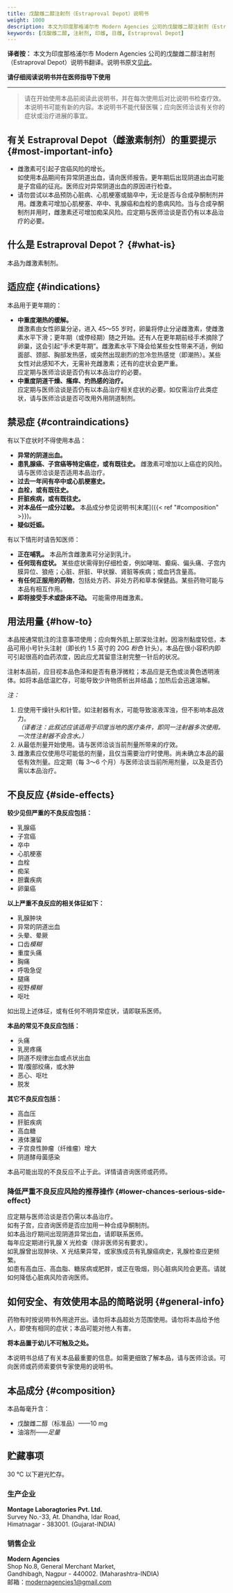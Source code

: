 ```yaml
---
title: 戊酸雌二醇注射剂（Estraproval Depot）说明书
weight: 1000
description: 本文为印度那格浦尔市 Modern Agencies 公司的戊酸雌二醇注射剂（Estraproval Depot，10 mg）说明书翻译。
keywords: [戊酸雌二醇, 注射剂, 印雌, 日雌, Estraproval Depot]
---
```


<section class="box">

**译者按：** 本文为印度那格浦尔市 Modern Agencies 公司的戊酸雌二醇注射剂（Estraproval Depot）说明书翻译。说明书原文[见此](estraproval-depot.jpeg)。

**请仔细阅读说明书并在医师指导下使用**

</section>

--------

> 请在开始使用本品前阅读此说明书，并在每次使用后对比说明书检查疗效。本说明书可能有新的内容。本说明书不能代替医嘱；应向医师洽谈有关你的症状或治疗进展的事宜。

## 有关 Estraproval Depot（雌激素制剂）的重要提示 {#most-important-info}

- 雌激素可引起子宫癌风险的增长。\
  如使用本品期间有异常阴道出血，请向医师报告。更年期后出现阴道出血可能是子宫癌的征兆。医师应对异常阴道出血的原因进行检查。
- 请勿尝试以本品预防心脏病、心肌梗塞或脑卒中，无论是否与合成孕酮制剂并用。雌激素可增加心肌梗塞、卒中、乳腺癌和血栓的患病风险。当与合成孕酮制剂并用时，雌激素还可增加痴呆风险。应定期与医师洽谈是否仍有以本品治疗的必要。

## 什么是 Estraproval Depot？ {#what-is}

本品为雌激素制剂。

## 适应症 {#indications}

本品用于更年期的：

- **中重度潮热的缓解。**\
  雌激素由女性卵巢分泌，进入 45～55 岁时，卵巢将停止分泌雌激素，使雌激素水平下滑；更年期（或停经期）随之开始。还有人在更年期前经手术摘除了卵巢，这会引起“手术更年期”。雌激素水平下降会给某些女性带来不适，例如面部、颈部、胸部发热感，或突然出现剧烈的忽冷忽热感觉（即潮热）。某些女性对此感知不大，无需补充雌激素；还有的症状会更严重。\
  应定期与医师洽谈是否仍有以本品治疗的必要。
- **中重度阴道干燥、瘙痒、灼热感的治疗。**\
  应定期与医师洽谈是否仍有以本品治疗相关症状的必要。如仅需治疗此类症状，请与医师洽谈是否可改用外用阴道制剂。

## 禁忌症 {#contraindications}

有以下症状时不得使用本品：

- **异常的阴道出血。**
- **患乳腺癌、子宫癌等特定癌症，或有既往史。** 雌激素可增加以上癌症的风险。请与医师洽谈是否适用本品治疗。
- **过去一年间有卒中或心肌梗塞史。**
- **血栓，或有既往史。**
- **肝脏疾病，或有既往史。**
- **对本品任一成分过敏。** 本品成分参见说明书[末尾]({{< ref "#composition" >}})。
- **疑似妊娠。**

有以下情形时请告知医师：

- **正在哺乳。** 本品所含雌激素可分泌到乳汁。
- **任何现有症状。** 某些症状需得到仔细检查，例如哮喘、癫痫、偏头痛、子宫内膜异位、狼疮；心脏、肝脏、甲状腺、肾脏等疾病；或血钙含量高。
- **有任何正服用的药物**，包括处方药、非处方药和草本保健品。某些药物可能与本品有相互作用。
- **即将接受手术或卧床不动。** 可能需停用雌激素。

## 用法用量 {#how-to}

本品按通常肌注的注意事项使用；应向臀外肌上部深处注射。因溶剂黏度较低，本品可用小号针头注射（即长约 1.5 英寸的 20G *粉色* 针头）。本品在很小容积内即可引起很高的血药浓度，因此应尤其留意注射完整一针后的状况。

注射本品前，应目视本品色泽和是否有悬浮微粒；本品应是无色或淡黄色透明液体。如将本品低温贮存，可能导致少许物质析出并结晶；加热后会迅速溶解。

*注：*

1. 应使用干燥针头和针管。如注射器有水，可能导致溶液浑浊，但不影响本品效力。\
  *（译者注：此叙述应该适用于印度当地的医疗条件，即同一注射器多次使用。一次性注射器不会含水。）*
1. 从最低剂量开始使用。请与医师洽谈当前剂量所带来的疗效。
1. 雌激素应仅使用尽可能低的剂量，且仅当需要治疗时使用。尚未确立本品的最低有效剂量。应定期（每 3～6 个月）与医师洽谈当前所用剂量，以及是否仍需以本品治疗。

## 不良反应 {#side-effects}

**较少见但严重的不良反应包括：**

- 乳腺癌
- 子宫癌
- 卒中
- 心肌梗塞
- 血栓
- 痴呆
- 胆囊疾病
- 卵巢癌

**以上严重不良反应的相关体征如下：**

- 乳腺肿块
- 异常的阴道出血
- 头晕、晕厥
- 口齿*模糊*
- 重度头痛
- 胸痛
- 呼吸急促
- 腿痛
- 视野*模糊*
- 呕吐

如出现上述体征，或有任何不明异常症状，请即联系医师。

**本品的常见不良反应包括：**

- 头痛
- 乳房疼痛
- 阴道不规律出血或点状出血
- 胃/腹部绞痛，或水肿
- 恶心、呕吐
- 脱发

**其它不良反应包括：**

- 高血压
- 肝脏疾病
- 高血糖
- 液体潴留
- 子宫良性肿瘤（纤维瘤）增大
- 阴道酵母菌感染

本品可能出现的不良反应不止于此。详情请咨询医师或药师。

### 降低严重不良反应风险的推荐操作 {#lower-chances-serious-side-effect}

应定期与医师洽谈是否仍需以本品治疗。\
如有子宫，应咨询医师是否应加用一种合成孕酮制剂。\
如本品治疗期间出现阴道异常出血，请即联系医师。\
每年应定期进行乳腺 X 光检查（除非医师另有要求）。\
如乳腺曾出现肿块、X 光结果异常，或家族成员有乳腺癌病史，乳腺检查应更频繁。\
如患有高血压、高血脂、糖尿病或肥胖，或正在吸烟，则心脏病风险会更高。请就如何降低心脏病风险咨询医师。

## 如何安全、有效使用本品的简略说明 {#general-info}

药物有时按说明书外用途开出。请勿将本品超处方范围使用。请勿将本品给予他人，即使有相同的症状；本品可能对他人有害。

**将本品置于幼儿不可触及之处。**

本说明书总结了有关本品最重要的信息。如需更细致了解本品，请与医师洽谈。可向医师或药师索要供专家使用的说明书。

## 本品成分 {#composition}

本品每毫升含：

- 戊酸雌二醇（标准品）——10 mg
- 油溶剂——*足量*

## 贮藏事项

30 &deg;C 以下避光贮存。

### 生产企业

**Montage Laboragtories Pvt. Ltd.**\
Survey No.-33, At. Dhandha, Idar Road,\
Himatnagar - 383001. (Gujarat-INDIA)

### 销售企业

**Modern Agencies**\
Shop No.8, General Merchant Market,\
Gandhibagh, Nagpur - 440002. (Maharashtra-INDIA)\
邮箱：modernagencies1@gmail.com
